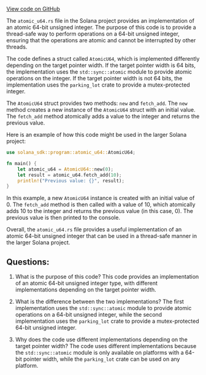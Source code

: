 
[View code on GitHub](https://github.com/solana-labs/solana/blob/master/sdk/program/src/atomic_u64.rs)

The `atomic_u64.rs` file in the Solana project provides an implementation of an atomic 64-bit unsigned integer. The purpose of this code is to provide a thread-safe way to perform operations on a 64-bit unsigned integer, ensuring that the operations are atomic and cannot be interrupted by other threads.

The code defines a struct called `AtomicU64`, which is implemented differently depending on the target pointer width. If the target pointer width is 64 bits, the implementation uses the `std::sync::atomic` module to provide atomic operations on the integer. If the target pointer width is not 64 bits, the implementation uses the `parking_lot` crate to provide a mutex-protected integer.

The `AtomicU64` struct provides two methods: `new` and `fetch_add`. The `new` method creates a new instance of the `AtomicU64` struct with an initial value. The `fetch_add` method atomically adds a value to the integer and returns the previous value.

Here is an example of how this code might be used in the larger Solana project:

```rust
use solana_sdk::program::atomic_u64::AtomicU64;

fn main() {
    let atomic_u64 = AtomicU64::new(0);
    let result = atomic_u64.fetch_add(10);
    println!("Previous value: {}", result);
}
```

In this example, a new `AtomicU64` instance is created with an initial value of 0. The `fetch_add` method is then called with a value of 10, which atomically adds 10 to the integer and returns the previous value (in this case, 0). The previous value is then printed to the console.

Overall, the `atomic_u64.rs` file provides a useful implementation of an atomic 64-bit unsigned integer that can be used in a thread-safe manner in the larger Solana project.
## Questions: 
 1. What is the purpose of this code?
   This code provides an implementation of an atomic 64-bit unsigned integer type, with different implementations depending on the target pointer width.

2. What is the difference between the two implementations?
   The first implementation uses the `std::sync::atomic` module to provide atomic operations on a 64-bit unsigned integer, while the second implementation uses the `parking_lot` crate to provide a mutex-protected 64-bit unsigned integer.

3. Why does the code use different implementations depending on the target pointer width?
   The code uses different implementations because the `std::sync::atomic` module is only available on platforms with a 64-bit pointer width, while the `parking_lot` crate can be used on any platform.